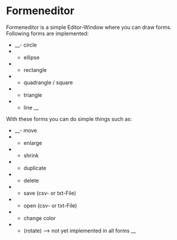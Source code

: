 # Formeneditor
Formeneditor is a simple Editor-Window where you can draw forms.
Following forms are implemented:
* __- circle 
* - ellipse 
* - rectangle 
* - quadrangle / square 
* - triangle 
* - line __

With these forms you can do simple things such as:
* __- move 
* - enlarge 
* - shrink 
* - duplicate 
* - delete 
* - save (csv- or txt-File) 
* - open (csv- or txt-File) 
* - change color 
* - (rotate) --> not yet implemented in all forms __
